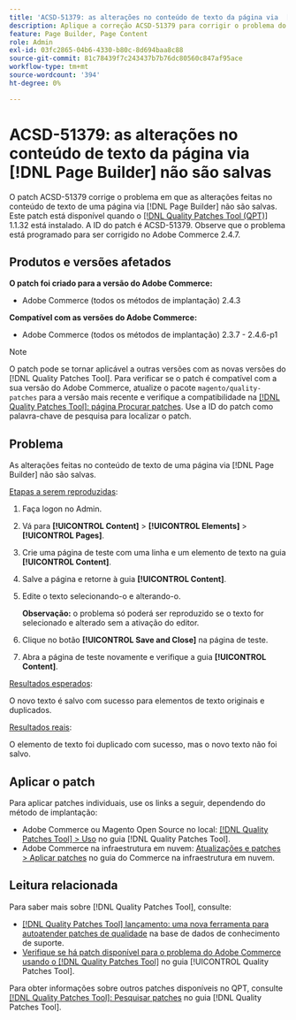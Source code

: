 ```yaml
---
title: 'ACSD-51379: as alterações no conteúdo de texto da página via  [!DNL Page Builder]  não são salvas'
description: Aplique a correção ACSD-51379 para corrigir o problema do Adobe Commerce em que as alterações feitas no conteúdo de texto de uma página via  [!DNL Page Builder]  não são salvas.
feature: Page Builder, Page Content
role: Admin
exl-id: 03fc2865-04b6-4330-b80c-8d694baa8c88
source-git-commit: 81c78439f7c243437b7b76dc80560c847af95ace
workflow-type: tm+mt
source-wordcount: '394'
ht-degree: 0%

---
```


# ACSD-51379: as alterações no conteúdo de texto da página via [!DNL Page Builder] não são salvas

O patch ACSD-51379 corrige o problema em que as alterações feitas no conteúdo de texto de uma página via [!DNL Page Builder] não são salvas. Este patch está disponível quando o [[!DNL Quality Patches Tool (QPT)]](https://experienceleague.adobe.com/pt-br/docs/commerce-knowledge-base/kb/announcements/commerce-announcements/magento-quality-patches-released-new-tool-to-self-serve-quality-patches) 1.1.32 está instalado. A ID do patch é ACSD-51379. Observe que o problema está programado para ser corrigido no Adobe Commerce 2.4.7.

## Produtos e versões afetados

**O patch foi criado para a versão do Adobe Commerce:**

* Adobe Commerce (todos os métodos de implantação) 2.4.3

**Compatível com as versões do Adobe Commerce:**

* Adobe Commerce (todos os métodos de implantação) 2.3.7 - 2.4.6-p1

>[!NOTE]
>
>O patch pode se tornar aplicável a outras versões com as novas versões do [!DNL Quality Patches Tool]. Para verificar se o patch é compatível com a sua versão do Adobe Commerce, atualize o pacote `magento/quality-patches` para a versão mais recente e verifique a compatibilidade na [[!DNL Quality Patches Tool]: página Procurar patches](https://experienceleague.adobe.com/tools/commerce-quality-patches/index.html?lang=pt-BR). Use a ID do patch como palavra-chave de pesquisa para localizar o patch.

## Problema

As alterações feitas no conteúdo de texto de uma página via [!DNL Page Builder] não são salvas.

<u>Etapas a serem reproduzidas</u>:

1. Faça logon no Admin.
1. Vá para **[!UICONTROL Content]** > **[!UICONTROL Elements]** > **[!UICONTROL Pages]**.
1. Crie uma página de teste com uma linha e um elemento de texto na guia **[!UICONTROL Content]**.
1. Salve a página e retorne à guia **[!UICONTROL Content]**.
1. Edite o texto selecionando-o e alterando-o.

   **Observação:** o problema só poderá ser reproduzido se o texto for selecionado e alterado sem a ativação do editor.

1. Clique no botão **[!UICONTROL Save and Close]** na página de teste.
1. Abra a página de teste novamente e verifique a guia **[!UICONTROL Content]**.

<u>Resultados esperados</u>:

O novo texto é salvo com sucesso para elementos de texto originais e duplicados.

<u>Resultados reais</u>:

O elemento de texto foi duplicado com sucesso, mas o novo texto não foi salvo.

## Aplicar o patch

Para aplicar patches individuais, use os links a seguir, dependendo do método de implantação:

* Adobe Commerce ou Magento Open Source no local: [[!DNL Quality Patches Tool] > Uso](/help/tools/quality-patches-tool/usage.md) no guia [!DNL Quality Patches Tool].
* Adobe Commerce na infraestrutura em nuvem: [Atualizações e patches > Aplicar patches](https://experienceleague.adobe.com/docs/commerce-cloud-service/user-guide/develop/upgrade/apply-patches.html?lang=pt-BR) no guia do Commerce na infraestrutura em nuvem.

## Leitura relacionada

Para saber mais sobre [!DNL Quality Patches Tool], consulte:

* [[!DNL Quality Patches Tool] lançamento: uma nova ferramenta para autoatender patches de qualidade](https://experienceleague.adobe.com/pt-br/docs/commerce-knowledge-base/kb/announcements/commerce-announcements/magento-quality-patches-released-new-tool-to-self-serve-quality-patches) na base de dados de conhecimento de suporte.
* [Verifique se há patch disponível para o problema do Adobe Commerce usando o  [!DNL Quality Patches Tool]](/help/tools/quality-patches-tool/patches-available-in-qpt/check-patch-for-magento-issue-with-magento-quality-patches.md) no guia [!UICONTROL Quality Patches Tool].


Para obter informações sobre outros patches disponíveis no QPT, consulte [[!DNL Quality Patches Tool]: Pesquisar patches](https://experienceleague.adobe.com/tools/commerce-quality-patches/index.html?lang=pt-BR) no guia [!DNL Quality Patches Tool].
